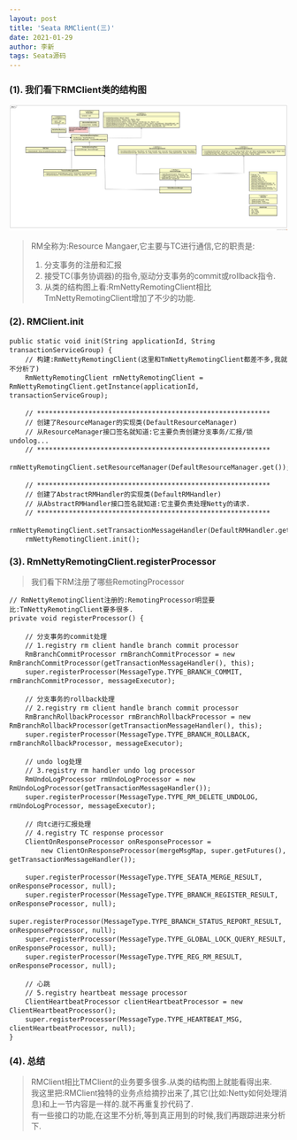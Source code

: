 ```yaml
---
layout: post
title: 'Seata RMClient(三)'
date: 2021-01-29
author: 李新
tags: Seata源码
---
```


### (1). 我们看下RMClient类的结构图
!["RMClient类结构图"](/assets/seata/imgs/seata-RMClient.jpg)

> RM全称为:Resource Mangaer,它主要与TC进行通信,它的职责是:  
> 1. 分支事务的注册和汇报
> 2. 接受TC(事务协调器)的指令,驱动分支事务的commit或rollback指令.   
> 3. 从类的结构图上看:RmNettyRemotingClient相比TmNettyRemotingClient增加了不少的功能.   

### (2). RMClient.init
```
public static void init(String applicationId, String transactionServiceGroup) {
	// 构建:RmNettyRemotingClient(这里和TmNettyRemotingClient都差不多,我就不分析了)
	RmNettyRemotingClient rmNettyRemotingClient = RmNettyRemotingClient.getInstance(applicationId, transactionServiceGroup);
	
	// ***********************************************************
	// 创建了ResourceManager的实现类(DefaultResourceManager)
	// 从ResourceManager接口签名就知道:它主要负责创建分支事务/汇报/锁undolog...
	// ***********************************************************
	rmNettyRemotingClient.setResourceManager(DefaultResourceManager.get());
	
	// ***********************************************************
	// 创建了AbstractRMHandler的实现类(DefaultRMHandler)
	// 从AbstractRMHandler接口签名就知道:它主要负责处理Netty的请求.
	// ***********************************************************
	rmNettyRemotingClient.setTransactionMessageHandler(DefaultRMHandler.get());
	rmNettyRemotingClient.init();
```
### (3). RmNettyRemotingClient.registerProcessor
> 我们看下RM注册了哪些RemotingProcessor

```
// RmNettyRemotingClient注册的:RemotingProcessor明显要比:TmNettyRemotingClient要多很多.
private void registerProcessor() {
	
	// 分支事务的commit处理
	// 1.registry rm client handle branch commit processor
	RmBranchCommitProcessor rmBranchCommitProcessor = new RmBranchCommitProcessor(getTransactionMessageHandler(), this);
	super.registerProcessor(MessageType.TYPE_BRANCH_COMMIT, rmBranchCommitProcessor, messageExecutor);
	
	// 分支事务的rollback处理
	// 2.registry rm client handle branch commit processor
	RmBranchRollbackProcessor rmBranchRollbackProcessor = new RmBranchRollbackProcessor(getTransactionMessageHandler(), this);
	super.registerProcessor(MessageType.TYPE_BRANCH_ROLLBACK, rmBranchRollbackProcessor, messageExecutor);
	
	// undo log处理
	// 3.registry rm handler undo log processor
	RmUndoLogProcessor rmUndoLogProcessor = new RmUndoLogProcessor(getTransactionMessageHandler());
	super.registerProcessor(MessageType.TYPE_RM_DELETE_UNDOLOG, rmUndoLogProcessor, messageExecutor);
	
	// 向tc进行汇报处理
	// 4.registry TC response processor
	ClientOnResponseProcessor onResponseProcessor =
		new ClientOnResponseProcessor(mergeMsgMap, super.getFutures(), getTransactionMessageHandler());
	
	super.registerProcessor(MessageType.TYPE_SEATA_MERGE_RESULT, onResponseProcessor, null);
	super.registerProcessor(MessageType.TYPE_BRANCH_REGISTER_RESULT, onResponseProcessor, null);
	super.registerProcessor(MessageType.TYPE_BRANCH_STATUS_REPORT_RESULT, onResponseProcessor, null);
	super.registerProcessor(MessageType.TYPE_GLOBAL_LOCK_QUERY_RESULT, onResponseProcessor, null);
	super.registerProcessor(MessageType.TYPE_REG_RM_RESULT, onResponseProcessor, null);
	
	// 心跳
	// 5.registry heartbeat message processor
	ClientHeartbeatProcessor clientHeartbeatProcessor = new ClientHeartbeatProcessor();
	super.registerProcessor(MessageType.TYPE_HEARTBEAT_MSG, clientHeartbeatProcessor, null);
}
```

### (4). 总结
> RMClient相比TMClient的业务要多很多.从类的结构图上就能看得出来.  
> 我这里把:RMClient独特的业务点给摘抄出来了,其它(比如:Netty如何处理消息)和上一节内容是一样的.就不再重复抄代码了.  
> 有一些接口的功能,在这里不分析,等到真正用到的时候,我们再跟踪进来分析下.
